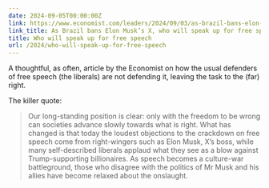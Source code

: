 ```yaml
---
date: 2024-09-05T00:00:00Z
link: https://www.economist.com/leaders/2024/09/03/as-brazil-bans-elon-musks-x-who-will-speak-up-for-free-speech
link_title: As Brazil bans Elon Musk’s X, who will speak up for free speech?
title: Who will speak up for free speech
url: /2024/who-will-speak-up-for-free-speech
---
```


A thoughtful, as often, article by the Economist on how the usual defenders of free speech (the liberals) are not defending it, leaving the task to the (far) right.

The killer quote:

> Our long-standing position is clear: only with the freedom to be wrong can societies advance slowly towards what is right. What has changed is that today the loudest objections to the crackdown on free speech come from right-wingers such as Elon Musk, X’s boss, while many self-described liberals applaud what they see as a blow against Trump-supporting billionaires. As speech becomes a culture-war battleground, those who disagree with the politics of Mr Musk and his allies have become relaxed about the onslaught.


